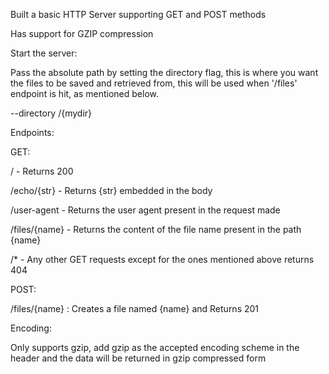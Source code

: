 Built a basic HTTP Server supporting GET and POST methods

Has support for GZIP compression


Start the server:

Pass the absolute path by setting the directory flag, this is where you want the files to be saved and retrieved from, this will be used when '/files' endpoint is hit, as mentioned below.

--directory /{mydir}

Endpoints:

GET:

/ - Returns 200

/echo/{str} - Returns {str} embedded in the body

/user-agent - Returns the user agent present in the request made

/files/{name} - Returns the content of the file name present in the path {name}

/* - Any other GET requests except for the ones mentioned above returns 404


POST:

/files/{name} : Creates a file named {name} and Returns 201


Encoding:

Only supports gzip, add gzip as the accepted encoding scheme in the header and the data will be returned in gzip compressed form
